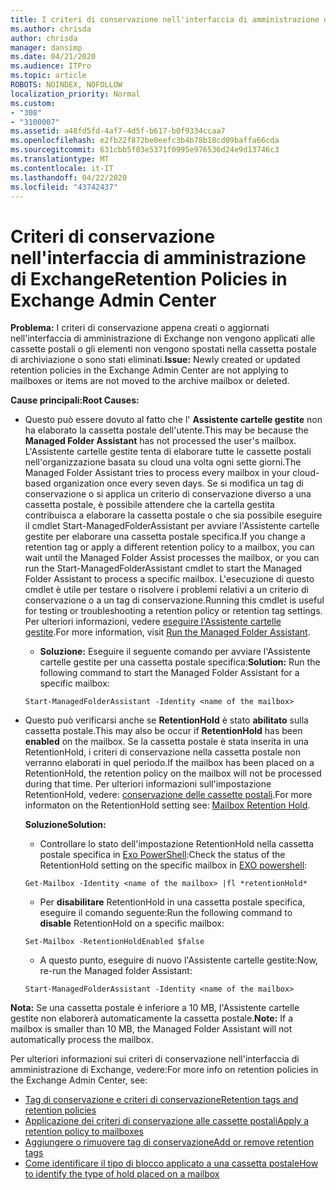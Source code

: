 ```yaml
---
title: I criteri di conservazione nell'interfaccia di amministrazione di Exchange non funzionano
ms.author: chrisda
author: chrisda
manager: dansimp
ms.date: 04/21/2020
ms.audience: ITPro
ms.topic: article
ROBOTS: NOINDEX, NOFOLLOW
localization_priority: Normal
ms.custom:
- "308"
- "3100007"
ms.assetid: a48fd5fd-4af7-4d5f-b617-b0f9334ccaa7
ms.openlocfilehash: e2fb22f872be0eefc3b4b78b18cd09baffa66cda
ms.sourcegitcommit: 631cbb5f03e5371f0995e976536d24e9d13746c3
ms.translationtype: MT
ms.contentlocale: it-IT
ms.lasthandoff: 04/22/2020
ms.locfileid: "43742437"
---
```

# <a name="retention-policies-in-exchange-admin-center"></a><span data-ttu-id="4fb49-102">Criteri di conservazione nell'interfaccia di amministrazione di Exchange</span><span class="sxs-lookup"><span data-stu-id="4fb49-102">Retention Policies in Exchange Admin Center</span></span>

 <span data-ttu-id="4fb49-103">**Problema:** I criteri di conservazione appena creati o aggiornati nell'interfaccia di amministrazione di Exchange non vengono applicati alle cassette postali o gli elementi non vengono spostati nella cassetta postale di archiviazione o sono stati eliminati.</span><span class="sxs-lookup"><span data-stu-id="4fb49-103">**Issue:** Newly created or updated retention policies in the Exchange Admin Center are not applying to mailboxes or items are not moved to the archive mailbox or deleted.</span></span> 
  
 <span data-ttu-id="4fb49-104">**Cause principali:**</span><span class="sxs-lookup"><span data-stu-id="4fb49-104">**Root Causes:**</span></span>
  
- <span data-ttu-id="4fb49-105">Questo può essere dovuto al fatto che l' **Assistente cartelle gestite** non ha elaborato la cassetta postale dell'utente.</span><span class="sxs-lookup"><span data-stu-id="4fb49-105">This may be because the **Managed Folder Assistant** has not processed the user's mailbox.</span></span> <span data-ttu-id="4fb49-106">L'Assistente cartelle gestite tenta di elaborare tutte le cassette postali nell'organizzazione basata su cloud una volta ogni sette giorni.</span><span class="sxs-lookup"><span data-stu-id="4fb49-106">The Managed Folder Assistant tries to process every mailbox in your cloud-based organization once every seven days.</span></span> <span data-ttu-id="4fb49-107">Se si modifica un tag di conservazione o si applica un criterio di conservazione diverso a una cassetta postale, è possibile attendere che la cartella gestita contribuisca a elaborare la cassetta postale o che sia possibile eseguire il cmdlet Start-ManagedFolderAssistant per avviare l'Assistente cartelle gestite per elaborare una cassetta postale specifica.</span><span class="sxs-lookup"><span data-stu-id="4fb49-107">If you change a retention tag or apply a different retention policy to a mailbox, you can wait until the Managed Folder Assist processes the mailbox, or you can run the Start-ManagedFolderAssistant cmdlet to start the Managed Folder Assistant to process a specific mailbox.</span></span> <span data-ttu-id="4fb49-108">L'esecuzione di questo cmdlet è utile per testare o risolvere i problemi relativi a un criterio di conservazione o a un tag di conservazione.</span><span class="sxs-lookup"><span data-stu-id="4fb49-108">Running this cmdlet is useful for testing or troubleshooting a retention policy or retention tag settings.</span></span> <span data-ttu-id="4fb49-109">Per ulteriori informazioni, vedere [eseguire l'Assistente cartelle gestite](https://msdn.microsoft.com/library/gg271153%28v=exchsrvcs.149%29.aspx#managedfolderassist).</span><span class="sxs-lookup"><span data-stu-id="4fb49-109">For more information, visit [Run the Managed Folder Assistant](https://msdn.microsoft.com/library/gg271153%28v=exchsrvcs.149%29.aspx#managedfolderassist).</span></span>
    
  - <span data-ttu-id="4fb49-110">**Soluzione:** Eseguire il seguente comando per avviare l'Assistente cartelle gestite per una cassetta postale specifica:</span><span class="sxs-lookup"><span data-stu-id="4fb49-110">**Solution:** Run the following command to start the Managed Folder Assistant for a specific mailbox:</span></span>
    
  ```
  Start-ManagedFolderAssistant -Identity <name of the mailbox>
  ```

- <span data-ttu-id="4fb49-111">Questo può verificarsi anche se **RetentionHold** è stato **abilitato** sulla cassetta postale.</span><span class="sxs-lookup"><span data-stu-id="4fb49-111">This may also be occur if **RetentionHold** has been **enabled** on the mailbox.</span></span> <span data-ttu-id="4fb49-112">Se la cassetta postale è stata inserita in una RetentionHold, i criteri di conservazione nella cassetta postale non verranno elaborati in quel periodo.</span><span class="sxs-lookup"><span data-stu-id="4fb49-112">If the mailbox has been placed on a RetentionHold, the retention policy on the mailbox will not be processed during that time.</span></span> <span data-ttu-id="4fb49-113">Per ulteriori informazioni sull'impostazione RetentionHold, vedere: [conservazione delle cassette postali](https://docs.microsoft.com/exchange/security-and-compliance/messaging-records-management/mailbox-retention-hold).</span><span class="sxs-lookup"><span data-stu-id="4fb49-113">For more informaton on the RetentionHold setting see: [Mailbox Retention Hold](https://docs.microsoft.com/exchange/security-and-compliance/messaging-records-management/mailbox-retention-hold).</span></span>
    
    <span data-ttu-id="4fb49-114">**Soluzione**</span><span class="sxs-lookup"><span data-stu-id="4fb49-114">**Solution:**</span></span>
    
  - <span data-ttu-id="4fb49-115">Controllare lo stato dell'impostazione RetentionHold nella cassetta postale specifica in [Exo PowerShell](https://docs.microsoft.com/powershell/exchange/exchange-online/connect-to-exchange-online-powershell/connect-to-exchange-online-powershell?view=exchange-ps):</span><span class="sxs-lookup"><span data-stu-id="4fb49-115">Check the status of the RetentionHold setting on the specific mailbox in [EXO powershell](https://docs.microsoft.com/powershell/exchange/exchange-online/connect-to-exchange-online-powershell/connect-to-exchange-online-powershell?view=exchange-ps):</span></span>
    
  ```
  Get-Mailbox -Identity <name of the mailbox> |fl *retentionHold*
  ```

  - <span data-ttu-id="4fb49-116">Per **disabilitare** RetentionHold in una cassetta postale specifica, eseguire il comando seguente:</span><span class="sxs-lookup"><span data-stu-id="4fb49-116">Run the following command to **disable** RetentionHold on a specific mailbox:</span></span>
    
  ```
  Set-Mailbox -RetentionHoldEnabled $false
  ```

  - <span data-ttu-id="4fb49-117">A questo punto, eseguire di nuovo l'Assistente cartelle gestite:</span><span class="sxs-lookup"><span data-stu-id="4fb49-117">Now, re-run the Managed folder Assistant:</span></span>
    
  ```
  Start-ManagedFolderAssistant -Identity <name of the mailbox>
  ```

 <span data-ttu-id="4fb49-118">**Nota:** Se una cassetta postale è inferiore a 10 MB, l'Assistente cartelle gestite non elaborerà automaticamente la cassetta postale.</span><span class="sxs-lookup"><span data-stu-id="4fb49-118">**Note:** If a mailbox is smaller than 10 MB, the Managed Folder Assistant will not automatically process the mailbox.</span></span>
 
<span data-ttu-id="4fb49-119">Per ulteriori informazioni sui criteri di conservazione nell'interfaccia di amministrazione di Exchange, vedere:</span><span class="sxs-lookup"><span data-stu-id="4fb49-119">For more info on retention policies in the Exchange Admin Center, see:</span></span>
- [<span data-ttu-id="4fb49-120">Tag di conservazione e criteri di conservazione</span><span class="sxs-lookup"><span data-stu-id="4fb49-120">Retention tags and retention policies</span></span>](https://docs.microsoft.com/exchange/security-and-compliance/messaging-records-management/retention-tags-and-policies)
- [<span data-ttu-id="4fb49-121">Applicazione dei criteri di conservazione alle cassette postali</span><span class="sxs-lookup"><span data-stu-id="4fb49-121">Apply a retention policy to mailboxes</span></span>](https://docs.microsoft.com/exchange/security-and-compliance/messaging-records-management/apply-retention-policy)
- [<span data-ttu-id="4fb49-122">Aggiungere o rimuovere tag di conservazione</span><span class="sxs-lookup"><span data-stu-id="4fb49-122">Add or remove retention tags</span></span>](https://docs.microsoft.com/exchange/security-and-compliance/messaging-records-management/add-or-remove-retention-tags)
- [<span data-ttu-id="4fb49-123">Come identificare il tipo di blocco applicato a una cassetta postale</span><span class="sxs-lookup"><span data-stu-id="4fb49-123">How to identify the type of hold placed on a mailbox</span></span>](https://docs.microsoft.com/office365/securitycompliance/identify-a-hold-on-an-exchange-online-mailbox)
